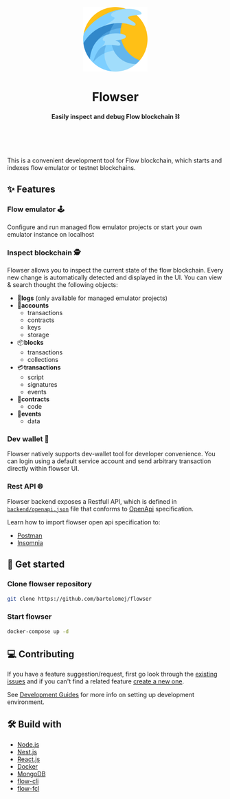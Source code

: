 <div align="center">
	<img alt="Flowser logo" src="./assets/logo.png" width="150" height="150">
	<h1>Flowser</h1>
	<p>
		<b>Easily inspect and debug Flow blockchain ⛓</b>
	</p>
	<br>
	<br>
	<br>
</div>

This is a convenient development tool for Flow blockchain, which starts and indexes flow emulator or testnet blockchains.

## ✨ Features

### Flow emulator 🕹
Configure and run managed flow emulator projects or start your own emulator instance on localhost

### Inspect blockchain 🕵️
Flowser allows you to inspect the current state of the flow blockchain. 
Every new change is automatically detected and displayed in the UI. 
You can view & search thought the following objects:
- 📄**logs** (only available for managed emulator projects)
- 👤**accounts** 
  - transactions
  - contracts
  - keys
  - storage
- 📦**blocks**
  - transactions
  - collections
- 💳**transactions**
  - script
  - signatures
  - events
- 📝**contracts**
  - code
- 📅**events**
  - data

### Dev wallet 👛
Flowser natively supports dev-wallet tool for developer convenience. 
You can login using a default service account and send arbitrary transaction directly within flowser UI.
  
### Rest API 🌐

Flowser backend exposes a Restfull API, which is defined in [`backend/openapi.json`](backend/openapi.json) file that conforms to [OpenApi](https://www.openapis.org/) specification.

Learn how to import flowser open api specification to:
- [Postman](https://learning.postman.com/docs/integrations/available-integrations/working-with-openAPI/)
- [Insomnia](https://docs.insomnia.rest/insomnia/import-export-data)

## 👋 Get started

### Clone flowser repository

```bash
git clone https://github.com/bartolomej/flowser
```

### Start flowser

```bash
docker-compose up -d
```

## 💻 Contributing

If you have a feature suggestion/request, first go look through the [existing issues](https://github.com/bartolomej/flowser/issues) and if you can't find a related feature [create a new one](https://github.com/bartolomej/flowser/issues/new).

See [Development Guides](./DEVELOPMENT.md) for more info on setting up development environment. 

## 🛠️ Build with

- [Node.js](https://nodejs.org/) 
- [Nest.js](https://nestjs.com/)
- [React.js](https://reactjs.org/)
- [Docker](https://www.docker.com/)
- [MongoDB](https://www.mongodb.com/)
- [flow-cli](https://github.com/onflow/flow-cli)
- [flow-fcl](https://github.com/onflow/fcl-js)
